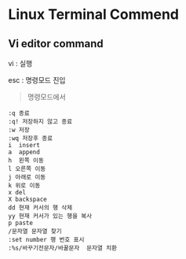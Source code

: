 # Linux Terminal Commend


## Vi editor command


vi : 실행

esc : 명령모드 진입

> 명령모드에서 
```
:q 종료
:q! 저장하지 않고 종료
:w 저장
:wq 저장후 종료
i  insert
a  append
h  왼쪽 이동
l 오른쪽 이동
j 아래로 이동
k 위로 이동
x del
X backspace
dd 현재 커서의 행 삭제
yy 현재 커서가 있는 행을 복사
p paste
/문자열 문자열 찾기
:set number 행 번호 표시
:%s/바꾸기전문자/바꿀문자  문자열 치환
```
